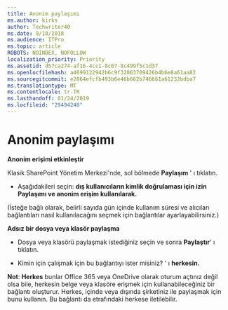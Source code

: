 ```yaml
---
title: Anonim paylaşımı
ms.author: kirks
author: Techwriter40
ms.date: 9/18/2018
ms.audience: ITPro
ms.topic: article
ROBOTS: NOINDEX, NOFOLLOW
localization_priority: Priority
ms.assetid: d57ca274-af16-4cc1-8c67-8c499f5c1d37
ms.openlocfilehash: a4699122942b6c9f32063709426b4b6e8a61aa82
ms.sourcegitcommit: e2864efcfb493b6e46b662b746661a61232bdba7
ms.translationtype: MT
ms.contentlocale: tr-TR
ms.lasthandoff: 01/24/2019
ms.locfileid: "29494240"
---
```

# <a name="anonymous-sharing"></a>Anonim paylaşımı

 **Anonim erişimi etkinleştir**
  
Klasik SharePoint Yönetim Merkezi'nde, sol bölmede **Paylaşım** ' ı tıklatın. 
  
- Aşağıdakileri seçin: **dış kullanıcıların kimlik doğrulaması için izin Paylaşımı ve anonim erişim kullanılarak.**
  
(İsteğe bağlı olarak, belirli sayıda gün içinde kullanım süresi ve alıcıları bağlantıları nasıl kullanılacağını seçmek için bağlantılar ayarlayabilirsiniz.)
    
 **Adsız bir dosya veya klasör paylaşma**
  
- Dosya veya klasörü paylaşmak istediğiniz seçin ve sonra **Paylaştır**' ı tıklatın. 
    
- Kimin için çalışmak için bu bağlantıyı ister misiniz? ' ı **herkesin.**
  
 **Not**: **Herkes** bunlar Office 365 veya OneDrive olarak oturum açtınız değil olsa bile, herkesin belge veya klasöre erişmek için kullanabileceğiniz bir bağlantı oluşturur. Herkes, içinde veya dışında şirketiniz ile paylaşmak için bunu kullanın. Bu bağlantı da etrafındaki herkese iletilebilir. 
    

